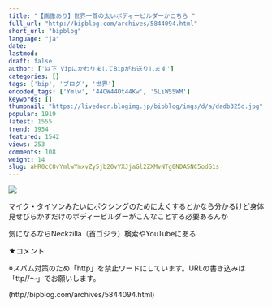 ```yaml
---
title: "【画像あり】世界一首の太いボディービルダーかこちら "
full_url: "http://bipblog.com/archives/5844094.html"
short_url: "bipblog"
language: "ja"
date: 
lastmod: 
draft: false
author: ['以下 VipにかわりましてBipがお送りします']
categories: []
tags: ['bip', 'ブログ', '世界']
encoded_tags: ['Ymlw', '44OW44Ot44Kw', '5LiW55WM']
keywords: []
thumbnail: "https://livedoor.blogimg.jp/bipblog/imgs/d/a/dadb325d.jpg"
popular: 1919
latest: 1555
trend: 1954
featured: 1542
views: 253
comments: 108
weight: 14
slug: aHR0cC8vYmlwYmxvZy5jb20vYXJjaGl2ZXMvNTg0NDA5NC5odG1s
---
```


![](https://livedoor.blogimg.jp/bipblog/imgs/d/a/dadb325d.jpg)

<div><p>マイク・タイソンみたいにボクシングのために太くするとかなら分かるけど身体見せびらかすだけのボディービルダーがこんなことする必要あるんか</p><p>気になるならNeckzilla（首ゴジラ）検索やYouTubeにある</p><p class='meiryo'>★コメント</p><p class='center'><p class='kyakuchu center'>※スパム対策のため「http」を禁止ワードにしています。URLの書き込みは「ttp//～」でお願いします。</p></p> </div>

(http//bipblog.com/archives/5844094.html)
